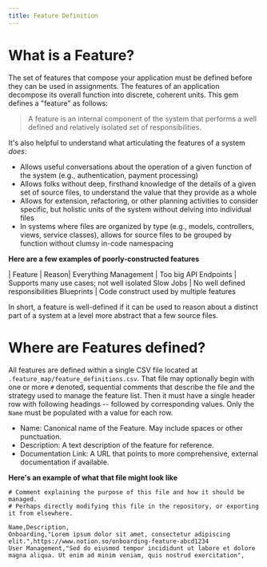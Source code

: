 ```yaml
---
title: Feature Definition
---
```


# What is a Feature?

The set of features that compose your application must be defined before they can be used in assignments.  The features of an application decompose its overall function into discrete, coherent units.  This gem defines a "feature" as follows:

> A feature is an internal component of the system that performs a well defined and relatively isolated set of responsibilities.

It's also helpful to understand what articulating the features of a system _does_:

  - Allows useful conversations about the operation of a given function of the system (e.g., authentication, payment processing)
  - Allows folks without deep, firsthand knowledge of the details of a given set of source files, to understand the value that they provide as a whole
  - Allows for extension, refactoring, or other planning activities to consider specific, but holistic units of the system without delving into individual files
  - In systems where files are organized by type (e.g., models, controllers, views, service classes), allows for source files to be grouped by function without clumsy in-code namespacing

**Here are a few examples of poorly-constructed features**

| Feature | Reason|
Everything Management | Too big
API Endpoints | Supports many use cases; not well isolated
Slow Jobs | No well defined responsibilities
Blueprints | Code construct used by multiple features

In short, a feature is well-defined if it can be used to reason about a distinct part of a system at a level more abstract that a few source files.

# Where are Features defined?

All features are defined within a single CSV file located at `.feature_map/feature_definitions.csv`.  That file may optionally begin with one or more `#` denoted, sequential comments that describe the file and the strategy used to manage the feature list.  Then it must have a single header row with following headings -- followed by corresponding values.  Only the `Name` must be populated with a value for each row.
  - Name:  Canonical name of the Feature.  May include spaces or other punctuation.
  - Description:  A text description of the feature for reference.
  - Documentation Link:  A URL that points to more comprehensive, external documentation if available.

**Here's an example of what that file might look like**

```
# Comment explaining the purpose of this file and how it should be managed.
# Perhaps directly modifying this file in the repository, or exporting it from elsewhere.

Name,Description,
Onboarding,"Lorem ipsum dolor sit amet, consectetur adipiscing elit.",https://www.notion.so/onboarding-feature-abcd1234
User Management,"Sed do eiusmod tempor incididunt ut labore et dolore magna aliqua. Ut enim ad minim veniam, quis nostrud exercitation",
```
